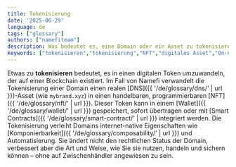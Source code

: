 ```yaml
---
title: Tokenisierung
date: '2025-06-29'
language: de
tags: ["glossary"]
authors: ["namefiteam"]
description: Was bedeutet es, eine Domain oder ein Asset zu tokenisieren?
keywords: ["tokenisieren","tokenisierung","NFT","digitales Asset","On-Chain-Asset"]
---
```



Etwas zu **tokenisieren** bedeutet, es in einen digitalen Token umzuwandeln, der auf einer Blockchain existiert. Im Fall von Namefi verwandelt die Tokenisierung einer Domain einen realen [DNS]({{ '/de/glossary/dns/' | url }})-Asset (wie `mybrand.xyz`) in einen handelbaren, programmierbaren [NFT]({{ '/de/glossary/nft/' | url }}). Dieser Token kann in einem [Wallet]({{ '/de/glossary/wallet/' | url }}) gespeichert, sofort übertragen oder mit [Smart Contracts]({{ '/de/glossary/smart-contract/' | url }}) integriert werden. Die Tokenisierung verleiht Domains internet-native Eigenschaften wie [Komponierbarkeit]({{ '/de/glossary/composability/' | url }}) und Automatisierung. Sie ändert nicht den rechtlichen Status der Domain, verbessert aber die Art und Weise, wie Sie sie nutzen, handeln und sichern können – ohne auf Zwischenhändler angewiesen zu sein.